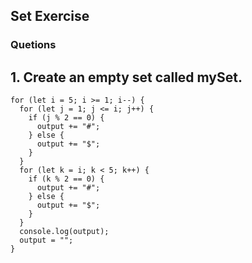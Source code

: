 ## Set Exercise

### Quetions
## 1. Create an empty set called mySet. 
```let output = "";
for (let i = 5; i >= 1; i--) {
  for (let j = 1; j <= i; j++) {
    if (j % 2 == 0) {
      output += "#";
    } else {
      output += "$";
    }
  }
  for (let k = i; k < 5; k++) {
    if (k % 2 == 0) {
      output += "#";
    } else {
      output += "$";
    }
  }
  console.log(output);
  output = "";
}
```
